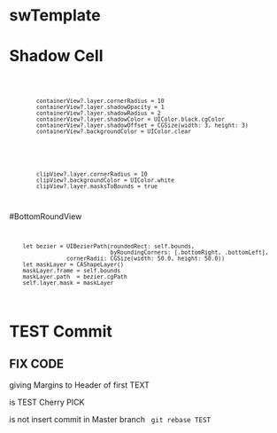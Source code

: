 # swTemplate
# Shadow Cell
<code>
            
            containerView?.layer.cornerRadius = 10
            containerView?.layer.shadowOpacity = 1
            containerView?.layer.shadowRadius = 2
            containerView?.layer.shadowColor = UIColor.black.cgColor
            containerView?.layer.shadowOffset = CGSize(width: 3, height: 3)
            containerView?.backgroundColor = UIColor.clear
</code>

<code>
            
            clipView?.layer.cornerRadius = 10
            clipView?.backgroundColor = UIColor.white
            clipView?.layer.masksToBounds = true
</code>

#BottomRoundView
<code>
            
        let bezier = UIBezierPath(roundedRect: self.bounds,
                                  byRoundingCorners: [.bottomRight, .bottomLeft],
                     cornerRadii: CGSize(width: 50.0, height: 50.0))
        let maskLayer = CAShapeLayer()
        maskLayer.frame = self.bounds
        maskLayer.path  = bezier.cgPath
        self.layer.mask = maskLayer
</code>

# TEST Commit
## FIX CODE
giving Margins to Header of first TEXT 

is TEST Cherry PICK

is not insert commit in Master branch
<code>
git rebase TEST
</code>